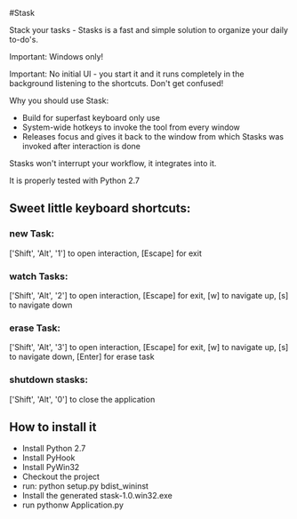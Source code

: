 #Stask

Stack your tasks - Stasks is a fast and simple solution to organize your daily to-do's.

Important: Windows only!

Important: No initial UI - you start it and it runs completely in the background listening to the shortcuts. Don't get confused!

Why you should use Stask:
* Build for superfast keyboard only use
* System-wide hotkeys to invoke the tool from every window
* Releases focus and gives it back to the window from which Stasks was invoked after interaction is done

Stasks won't interrupt your workflow, it integrates into it.

It is properly tested with Python 2.7

## Sweet little keyboard shortcuts:

### new Task: 

['Shift', 'Alt', '1'] to open interaction, 
[Escape] for exit

### watch Tasks: 

['Shift', 'Alt', '2'] to open interaction, 
[Escape] for exit, 
[w] to navigate up, 
[s] to navigate down

### erase Task: 

['Shift', 'Alt', '3'] to open interaction, 
[Escape] for exit, 
[w] to navigate up, 
[s] to navigate down, 
[Enter] for erase task

### shutdown stasks: 

['Shift', 'Alt', '0'] to close the application

## How to install it

* Install Python 2.7
* Install PyHook
* Install PyWin32
* Checkout the project
* run: python setup.py bdist_wininst
* Install the generated stask-1.0.win32.exe
* run pythonw Application.py
